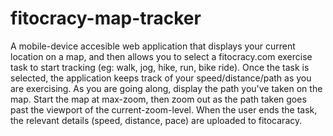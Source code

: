 fitocracy-map-tracker
=====================

A mobile-device accesible web application that displays your current location 
on a map, and then allows you to select a fitocracy.com exercise task to start 
tracking (eg: walk, jog, hike, run, bike ride). Once the task is selected, the 
application keeps track of your speed/distance/path as you are exercising. 
As you are going along, display the path you've taken on the map. Start the map 
at max-zoom, then zoom out as the path taken goes past the viewport of the 
current-zoom-level. When the user ends the task, the relevant details 
(speed, distance, pace) are uploaded to fitocaracy.
